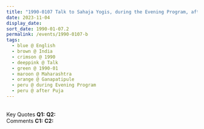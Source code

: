 ```yaml
---
title: "1990-0107 Talk to Sahaja Yogis, during the Evening Program, after the Pūjā, Gaṇapatīpuḷe, Maharashtra, India"
date: 2023-11-04
display_date: 
sort_date: 1990-01-07.2
permalink: /events/1990-0107-b
tags:
  - blue @ English
  - brown @ India
  - crimson @ 1990
  - deeppink @ Talk
  - green @ 1990-01
  - maroon @ Maharashtra
  - orange @ Ganapatipule
  - peru @ during Evening Program
  - peru @ after Puja  
---
```


<br>

<wave-list>
  <list-title color="DarkSeaGreen" width="55">Key Quotes</list-title>
  <list-item color="BlanchedAlmond" width="280"><b>Q1:</b> <i></i></list-item>
  <list-item color="Lavender" width="280"><b>Q2:</b> <i></i></list-item>
</wave-list>

<br>

<wave-list>
  <list-title color="DarkSeaGreen" width="55">Comments</list-title>
  <list-item color="BlanchedAlmond" width="280"><b>C1:</b> <i></i></list-item>
  <list-item color="Lavender" width="280"><b>C2:</b> <i></i></list-item>
</wave-list>
